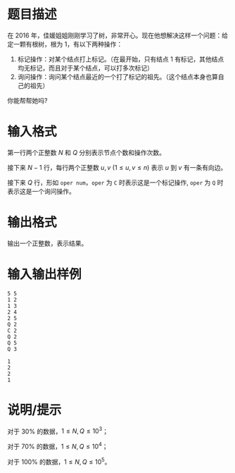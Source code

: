 # 题目描述

在 2016 年，佳媛姐姐刚刚学习了树，非常开心。现在他想解决这样一个问题：给定一颗有根树，根为 $1$，有以下两种操作：

1. 标记操作：对某个结点打上标记。（在最开始，只有结点 $1$ 有标记，其他结点均无标记，而且对于某个结点，可以打多次标记）
2. 询问操作：询问某个结点最近的一个打了标记的祖先。（这个结点本身也算自己的祖先）

你能帮帮她吗?

# 输入格式

第一行两个正整数 $N$ 和 $Q$ 分别表示节点个数和操作次数。

接下来 $N-1$ 行，每行两个正整数 $u,v~(1 \leq u,v \leq n)$ 表示 $u$ 到 $v$ 有一条有向边。

接下来 $Q$ 行，形如 `oper num`，`oper`  为 `C` 时表示这是一个标记操作, `oper` 为 `Q` 时表示这是一个询问操作。

# 输出格式

输出一个正整数，表示结果。

# 输入输出样例

```input1
5 5
1 2
1 3
2 4
2 5
Q 2
C 2
Q 2
Q 5
Q 3
```

```output1
1
2
2
1
```

# 说明/提示

对于 $30 \%$ 的数据，$1 \leq N,Q \leq {10}^3$；

对于 $70 \%$ 的数据，$1 \leq N,Q \leq {10}^4$；

对于 $100 \%$ 的数据，$1 \leq N,Q \leq {10}^5$。
